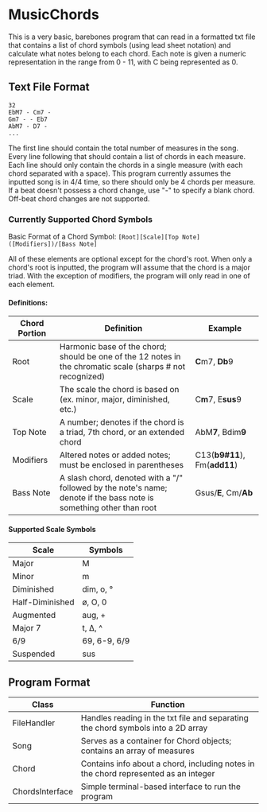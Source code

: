 # MusicChords
This is a very basic, barebones program that can read in a formatted txt file that contains a list of chord symbols (using lead sheet notation) and calculate what notes belong to each chord. Each note is given a numeric representation in the range from 0 - 11, with C being represented as 0. 

## Text File Format

```
32
EbM7 - Cm7 -
Gm7 - - Eb7
AbM7 - D7 -
... 
```
The first line should contain the total number of measures in the song. Every line following that should contain a list of chords in each measure. Each line should only contain the chords in a single measure (with each chord separated with a space). This program currently assumes the inputted song is in 4/4 time, so there should only be 4 chords per measure. If a beat doesn't possess a chord change, use "-" to specify a blank chord. Off-beat chord changes are not supported.

### Currently Supported Chord Symbols
Basic Format of a Chord Symbol: `[Root][Scale][Top Note]([Modifiers])/[Bass Note]`

All of these elements are optional except for the chord's root. When only a chord's root is inputted, the program will assume that the chord is a major triad. With the exception of modifiers, the program will only read in one of each element.

#### Definitions:
| Chord Portion   | Definition                                                                                                   | Example          |
| ----------------| -------------------------------------------------------------------------------------------------------------|------------------|
| Root            | Harmonic base of the chord; should be one of the 12 notes in the chromatic scale (sharps # not recognized)   | **C**m7, **Db**9 |
| Scale           | The scale the chord is based on (ex. minor, major, diminished, etc.)                                         | C**m**7, E**sus**9 |
| Top Note        | A number; denotes if the chord is a triad, 7th chord, or an extended chord                                   | AbM**7**, Bdim**9** |
| Modifiers       | Altered notes or added notes; must be enclosed in parentheses                                                | C13(**b9#11**), Fm(**add11**) |
| Bass Note       | A slash chord, denoted with a "/" followed by the note's name; denote if the bass note is something other than root | Gsus/**E**, Cm/**Ab** |

#### Supported Scale Symbols
| Scale           | Symbols      |
|-----------------|--------------|
| Major           | M            |
| Minor           | m            |
| Diminished      | dim, o, °    | 
| Half-Diminished | ø, O, 0      |
| Augmented       | aug, +       |
| Major 7         | t, Δ, ^      |
| 6/9             | 69, 6-9, 6/9 |
| Suspended       | sus          |

## Program Format
| Class           | Function                                                                            |
|-----------------|-------------------------------------------------------------------------------------|
| FileHandler     | Handles reading in the txt file and separating the chord symbols into a 2D array    |
| Song            | Serves as a container for Chord objects; contains an array of measures              |
| Chord           | Contains info about a chord, including notes in the chord represented as an integer |
| ChordsInterface | Simple terminal-based interface to run the program                                  |
